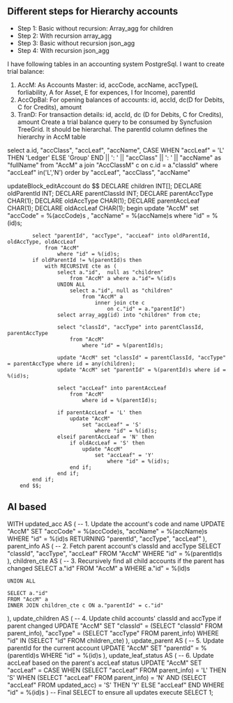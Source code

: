 ## Different steps for Hierarchy accounts
- Step 1: Basic without recursion: Array_agg for children
- Step 2: With recursion array_agg
- Step 3: Basic without recursion json_agg
- Step 4: With recursion json_agg

I have following tables in an accounting system PostgreSql. I want to create trial balance:
1) AccM: As Accounts Master: id, accCode, accName, accType(L forliability, A for Asset, E for expences, I for Income), parentId
2) AccOpBal: For opening balances of accounts: id, accId, dc(D for Debits, C for Credits), amount
3) TranD: For transaction details: id, accId, dc (D for Debits, C for Credits), amount
Create a trial balance query to be consumed by Syncfusion TreeGrid. It should be hierarchal. The parentId column defines the hierarchy in AccM table

select a.id, "accClass", "accLeaf", "accName", 
            CASE WHEN "accLeaf" = 'L' THEN 'Ledger' ELSE 'Group' END || ': ' || "accClass" || ': ' || "accName"
                as "fullName"
            from
                "AccM" a
                    join "AccClassM" c
                        on c.id = a."classId"
            where
                "accLeaf" in('L','N')
            order by "accLeaf", "accClass", "accName"

updateBlock_editAccount
do $$
        DECLARE children INT[];
        DECLARE oldParentId INT;
        DECLARE parentClassId INT;
        DECLARE parentAccType CHAR(1);
        DECLARE oldAccType CHAR(1);
        DECLARE parentAccLeaf CHAR(1);
        DECLARE oldAccLeaf CHAR(1);
        begin
            update "AccM" 
                set "accCode" = %(accCode)s
                , "accName" = %(accName)s
                    where "id" = %(id)s;
            
            select "parentId", "accType", "accLeaf" into oldParentId, oldAccType, oldAccLeaf
                from "AccM"
                    where "id" = %(id)s;
            if oldParentId != %(parentId)s then
                with RECURSIVE cte as (
                    select a."id",  null as "children"
                        from "AccM" a where a."id"= %(id)s
                    UNION ALL
                        select a."id", null as "children"
                            from "AccM" a 
                                inner join cte c
                                    on c."id" = a."parentId")
                    select array_agg(id) into "children" from cte;
                    
                    select "classId", "accType" into parentClassId, parentAccType 
                        from "AccM" 
                            where "id" = %(parentId)s;                    
                    
                    update "AccM" set "classId" = parentClassId, "accType" = parentAccType where id = any(children);
                    update "AccM" set "parentId" = %(parentId)s where id = %(id)s;

                    select "accLeaf" into parentAccLeaf
                        from "AccM"
                            where id = %(parentId)s;
                    
                    if parentAccLeaf = 'L' then
                        update "AccM"
                            set "accLeaf" = 'S'
                                where "id" = %(id)s;
                    elseif parentAccLeaf = 'N' then
                        if oldAccLeaf = 'S' then
                            update "AccM"
                                set "accLeaf" = 'Y'
                                    where "id" = %(id)s;
                        end if;
                    end if;
            end if;
        end $$;

## AI based
WITH updated_acc AS (
    -- 1. Update the account's code and name
    UPDATE "AccM"
    SET "accCode" = %(accCode)s,
        "accName" = %(accName)s
    WHERE "id" = %(id)s
    RETURNING "parentId", "accType", "accLeaf"
),
parent_info AS (
    -- 2. Fetch parent account's classId and accType
    SELECT "classId", "accType", "accLeaf"
    FROM "AccM"
    WHERE "id" = %(parentId)s
),
children_cte AS (
    -- 3. Recursively find all child accounts if the parent has changed
    SELECT a."id"
    FROM "AccM" a
    WHERE a."id" = %(id)s

    UNION ALL

    SELECT a."id"
    FROM "AccM" a
    INNER JOIN children_cte c ON a."parentId" = c."id"
),
update_children AS (
    -- 4. Update child accounts' classId and accType if parent changed
    UPDATE "AccM"
    SET "classId" = (SELECT "classId" FROM parent_info),
        "accType" = (SELECT "accType" FROM parent_info)
    WHERE "id" IN (SELECT "id" FROM children_cte)
),
update_parent AS (
    -- 5. Update parentId for the current account
    UPDATE "AccM"
    SET "parentId" = %(parentId)s
    WHERE "id" = %(id)s
),
update_leaf_status AS (
    -- 6. Update accLeaf based on the parent's accLeaf status
    UPDATE "AccM"
    SET "accLeaf" = CASE
        WHEN (SELECT "accLeaf" FROM parent_info) = 'L' THEN 'S'
        WHEN (SELECT "accLeaf" FROM parent_info) = 'N' AND
             (SELECT "accLeaf" FROM updated_acc) = 'S' THEN 'Y'
        ELSE "accLeaf"
    END
    WHERE "id" = %(id)s
)
-- Final SELECT to ensure all updates execute
SELECT 1;
